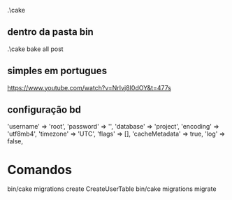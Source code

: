 .\cake
## dentro da pasta bin
.\cake bake all post


## simples em portugues
https://www.youtube.com/watch?v=NrIvj8I0dOY&t=477s



## configuração bd

'username' => 'root',
'password' => '',
'database' => 'project',
'encoding' => 'utf8mb4',
'timezone' => 'UTC',
'flags' => [],
'cacheMetadata' => true,
'log' => false,

# Comandos


bin/cake migrations create CreateUserTable
bin/cake migrations migrate
